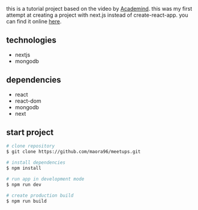 this is a tutorial project based on the video by [Academind](https://www.youtube.com/watch?v=MFuwkrseXVE&t=13s). this was my first attempt at creating a project with next.js instead of create-react-app. you can find it online [here](https://meetups-elzodkg6g-maora96.vercel.app).

## technologies

- nextjs
- mongodb

## dependencies

- react
- react-dom
- mongodb
- next

## start project

```bash
# clone repository
$ git clone https://github.com/maora96/meetups.git

# install dependencies
$ npm install

# run app in development mode
$ npm run dev

# create production build
$ npm run build
```

